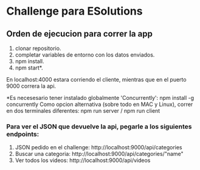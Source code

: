# Challenge para ESolutions

## Orden de ejecucion para correr la app

1) clonar repositorio.
2) completar variables de entorno con los datos enviados.
3) npm install.
4) npm start*.

En localhost:4000 estara corriendo el cliente, mientras que en el puerto 9000 correra la api.

*Es necesesario tener instalado globalmente 'Concurrently': npm install -g concurrently
Como opcion alternativa (sobre todo en MAC y Linux), correr en dos terminales diferentes: npm run server / npm run client

### Para ver el JSON que devuelve la api, pegarle a los siguientes endpoints:

1) JSON pedido en el challenge: http://localhost:9000/api/categories 
2) Buscar una categoria: http://localhost:9000/api/categories/"name" 
3) Ver todos los videos: http://localhost:9000/api/videos
